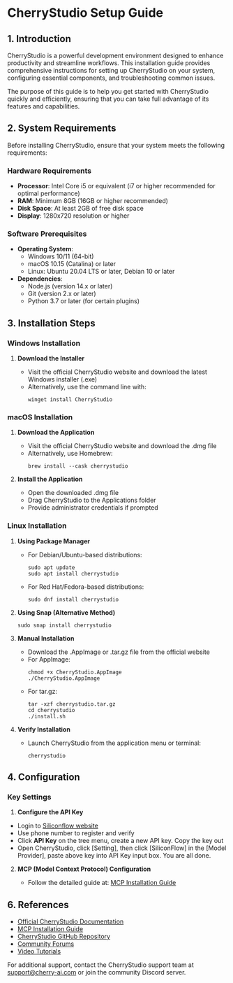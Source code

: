 # CherryStudio Setup Guide

## 1. Introduction

CherryStudio is a powerful development environment designed to enhance productivity and streamline workflows. This installation guide provides comprehensive instructions for setting up CherryStudio on your system, configuring essential components, and troubleshooting common issues.

The purpose of this guide is to help you get started with CherryStudio quickly and efficiently, ensuring that you can take full advantage of its features and capabilities.

## 2. System Requirements

Before installing CherryStudio, ensure that your system meets the following requirements:

### Hardware Requirements

- **Processor**: Intel Core i5 or equivalent (i7 or higher recommended for optimal performance)
- **RAM**: Minimum 8GB (16GB or higher recommended)
- **Disk Space**: At least 2GB of free disk space
- **Display**: 1280x720 resolution or higher

### Software Prerequisites

- **Operating System**:
  - Windows 10/11 (64-bit)
  - macOS 10.15 (Catalina) or later
  - Linux: Ubuntu 20.04 LTS or later, Debian 10 or later
- **Dependencies**:
  - Node.js (version 14.x or later)
  - Git (version 2.x or later)
  - Python 3.7 or later (for certain plugins)

## 3. Installation Steps

### Windows Installation

1. **Download the Installer**
   
   - Visit the official CherryStudio website and download the latest Windows installer (.exe)
   - Alternatively, use the command line with:
     ```
     winget install CherryStudio
     ```

### macOS Installation

1. **Download the Application**
   
   - Visit the official CherryStudio website and download the .dmg file
   - Alternatively, use Homebrew:
     ```
     brew install --cask cherrystudio
     ```
2. **Install the Application**
   
   - Open the downloaded .dmg file
   - Drag CherryStudio to the Applications folder
   - Provide administrator credentials if prompted

### Linux Installation

1. **Using Package Manager**
   
   - For Debian/Ubuntu-based distributions:
     ```
     sudo apt update
     sudo apt install cherrystudio
     ```
   - For Red Hat/Fedora-based distributions:
     ```
     sudo dnf install cherrystudio
     ```
2. **Using Snap (Alternative Method)**
   
   ```
   sudo snap install cherrystudio
   ```
3. **Manual Installation**
   
   - Download the .AppImage or .tar.gz file from the official website
   - For AppImage:
     ```
     chmod +x CherryStudio.AppImage
     ./CherryStudio.AppImage
     ```
   - For tar.gz:
     ```
     tar -xzf cherrystudio.tar.gz
     cd cherrystudio
     ./install.sh
     ```
4. **Verify Installation**
   
   - Launch CherryStudio from the application menu or terminal:
     
     ```
     cherrystudio
     ```

## 4. Configuration

### Key Settings

1. **Configure the API Key**

- Login to [Siliconflow website](https://cloud.siliconflow.cn/sft-8ftalpea0z/account/ak)
- Use phone number to register and verify
- Click **API Key** on the tree menu, create a new API key. Copy the key out
- Open CherryStudio, click [Setting], then click [SiliconFlow] in the [Model Provider], paste above key into API Key input box. You are all done.

2. **MCP (Model Context Protocol) Configuration**
   
   - Follow the detailed guide at: [MCP Installation Guide](https://docs.cherry-ai.com/docs/en-us/advanced-basic/mcp/install)
     

## 6. References

- [Official CherryStudio Documentation](https://docs.cherry-ai.com/)
- [MCP Installation Guide](https://docs.cherry-ai.com/docs/en-us/advanced-basic/mcp/install)
- [CherryStudio GitHub Repository](https://github.com/cherry-ai/cherrystudio)
- [Community Forums](https://community.cherry-ai.com/)
- [Video Tutorials](https://learn.cherry-ai.com/tutorials)

For additional support, contact the CherryStudio support team at support@cherry-ai.com or join the community Discord server.

